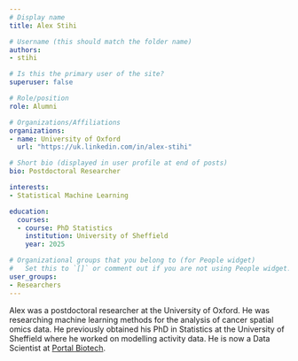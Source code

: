 ```yaml
---
# Display name
title: Alex Stihi

# Username (this should match the folder name)
authors:
- stihi

# Is this the primary user of the site?
superuser: false

# Role/position
role: Alumni

# Organizations/Affiliations
organizations:
- name: University of Oxford
  url: "https://uk.linkedin.com/in/alex-stihi"

# Short bio (displayed in user profile at end of posts)
bio: Postdoctoral Researcher

interests:
- Statistical Machine Learning

education:
  courses:
  - course: PhD Statistics
    institution: University of Sheffield
    year: 2025

# Organizational groups that you belong to (for People widget)
#   Set this to `[]` or comment out if you are not using People widget.
user_groups:
- Researchers
---
```

Alex was a postdoctoral researcher at the University of Oxford. He was researching machine learning methods for the analysis of cancer spatial omics data. He previously obtained his PhD in Statistics at the University of Sheffield where he worked on modelling activity data. He is now a Data Scientist at [Portal Biotech](https://www.portalbiotech.com/).
